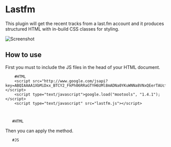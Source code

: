 Lastfm
======

This plugin will get the recent tracks from a last.fm account and it produces structured HTML with in-build CSS classes for styling.

![Screenshot](http://farm8.staticflickr.com/7186/6895754387_b8286958b1_z.jpg)

How to use
----------

First you must to include the JS files in the head of your HTML document.

        #HTML
        <script src="http://www.google.com/jsapi?key=ABQIAAAA1XbMiDxx_BTCY2_FkPh06RRaGTYH6UMl8mADNa0YKuWNNa8VNxQEerTAUcfkyrr6OwBovxn7TDAH5Q"></script>
        <script type="text/javascript">google.load("mootools", "1.4.1");</script>
        <script type="text/javascript" src="lastfm.js"></script>



       #HTML

Then you can apply the method.

       #JS